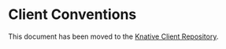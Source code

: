 # Client Conventions

This document has been moved to the [Knative Client
Repository](https://github.com/knative/client/tree/master/conventions).
